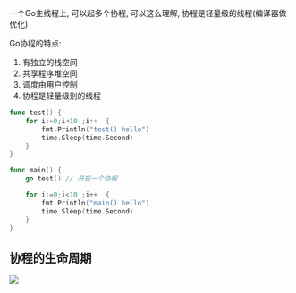 一个Go主线程上, 可以起多个协程, 可以这么理解, 协程是轻量级的线程(编译器做优化)

Go协程的特点:

1. 有独立的栈空间
2. 共享程序堆空间
3. 调度由用户控制
4. 协程是轻量级别的线程



```go
func test() {
	for i:=0;i<10 ;i++  {
		fmt.Println("test() hello")
		time.Sleep(time.Second)
	}
}

func main() {
	go test() // 开启一个协程

	for i:=0;i<10 ;i++  {
		fmt.Println("main() hello")
		time.Sleep(time.Second)
	}
}

```

## 协程的生命周期

![](https://ws3.sinaimg.cn/large/006tNc79ly1g295s4uivqj30iq0g6q3g.jpg)





























